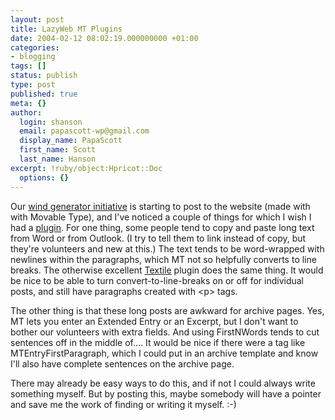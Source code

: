 ```yaml
---
layout: post
title: LazyWeb MT Plugins
date: 2004-02-12 08:02:19.000000000 +01:00
categories:
- blogging
tags: []
status: publish
type: post
published: true
meta: {}
author:
  login: shanson
  email: papascott-wp@gmail.com
  display_name: PapaScott
  first_name: Scott
  last_name: Hanson
excerpt: !ruby/object:Hpricot::Doc
  options: {}
---
```

<p>Our <a title="Lüllauer Gegen-Wind" href="http://www.luellauergegenwind.de/">wind generator initiative</a> is starting to post to the website (made with with Movable Type), and I've noticed a couple of things for which I wish I had a <a title="MT Plugin Directory" href="http://mt-plugins.org/">plugin</a>. For one thing, some people tend to copy and paste long text  from Word or from Outlook. (I try to tell them to link instead of copy, but they're volunteers and new at this.) The text tends to be word-wrapped with newlines within the paragraphs, which MT not so helpfully converts to line breaks. The otherwise excellent <a title="Brad Choate: Textile" href="http://www.bradchoate.com/mt-plugins/textile">Textile</a> plugin does the same thing. It would be nice to be able to turn convert-to-line-breaks on or off for individual posts, and still have paragraphs created with &lt;p&gt; tags. </p>
<p>The other thing is that these long posts are awkward for archive pages. Yes, MT lets you enter an Extended Entry or an Excerpt, but I don't want to bother our volunteers with extra fields. And using FirstNWords tends to cut  sentences off in the middle of.... It would be nice if there were a tag like MTEntryFirstParagraph, which I could put in an archive template and know I'll also have complete sentences on the archive page.</p>
<p>There may already be easy ways to do this, and if not I could always write something myself. But by posting this, maybe somebody will have a pointer and save me the work of finding or writing it myself. :-)</p>
